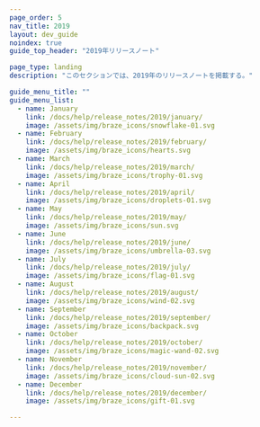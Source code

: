 ```yaml
---
page_order: 5
nav_title: 2019
layout: dev_guide
noindex: true
guide_top_header: "2019年リリースノート"

page_type: landing
description: "このセクションでは、2019年のリリースノートを掲載する。"

guide_menu_title: ""
guide_menu_list:
  - name: January
    link: /docs/help/release_notes/2019/january/
    image: /assets/img/braze_icons/snowflake-01.svg
  - name: February
    link: /docs/help/release_notes/2019/february/
    image: /assets/img/braze_icons/hearts.svg
  - name: March
    link: /docs/help/release_notes/2019/march/
    image: /assets/img/braze_icons/trophy-01.svg
  - name: April
    link: /docs/help/release_notes/2019/april/
    image: /assets/img/braze_icons/droplets-01.svg
  - name: May
    link: /docs/help/release_notes/2019/may/
    image: /assets/img/braze_icons/sun.svg
  - name: June
    link: /docs/help/release_notes/2019/june/
    image: /assets/img/braze_icons/umbrella-03.svg
  - name: July
    link: /docs/help/release_notes/2019/july/
    image: /assets/img/braze_icons/flag-01.svg
  - name: August
    link: /docs/help/release_notes/2019/august/
    image: /assets/img/braze_icons/wind-02.svg
  - name: September
    link: /docs/help/release_notes/2019/september/
    image: /assets/img/braze_icons/backpack.svg
  - name: October
    link: /docs/help/release_notes/2019/october/
    image: /assets/img/braze_icons/magic-wand-02.svg
  - name: November
    link: /docs/help/release_notes/2019/november/
    image: /assets/img/braze_icons/cloud-sun-02.svg
  - name: December
    link: /docs/help/release_notes/2019/december/
    image: /assets/img/braze_icons/gift-01.svg

---
```

